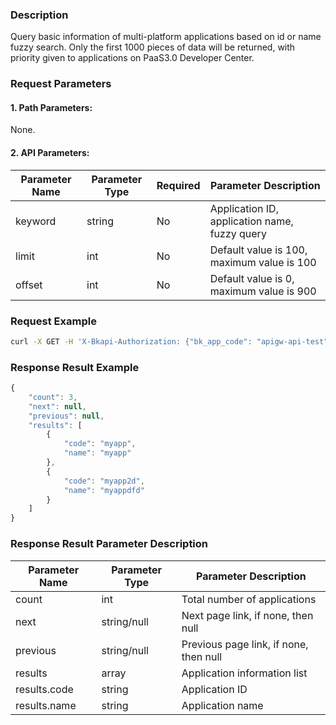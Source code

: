 ### Description
Query basic information of multi-platform applications based on id or name fuzzy search. Only the first 1000 pieces of data will be returned, with priority given to applications on PaaS3.0 Developer Center.

### Request Parameters

#### 1. Path Parameters:
None.

#### 2. API Parameters:
| Parameter Name | Parameter Type | Required | Parameter Description             |
|----------------|----------------|----------|------------------------------------|
| keyword        | string         | No       | Application ID, application name, fuzzy query |
| limit          | int            | No       | Default value is 100, maximum value is 100 |
| offset         | int            | No       | Default value is 0, maximum value is 900 |

### Request Example
```bash
curl -X GET -H 'X-Bkapi-Authorization: {"bk_app_code": "apigw-api-test", "bk_app_secret": "***"}' --insecure https://bkapi.example.com/api/bkpaas3/prod/system/uni_applications/list/minimal/
```

### Response Result Example
```javascript
{
    "count": 3,
    "next": null,
    "previous": null,
    "results": [
        {
            "code": "myapp",
            "name": "myapp"
        },
        {
            "code": "myapp2d",
            "name": "myappdfd"
        }
    ]
}
```

### Response Result Parameter Description
| Parameter Name   | Parameter Type | Parameter Description             |
|------------------|----------------|------------------------------------|
| count            | int            | Total number of applications |
| next             | string/null    | Next page link, if none, then null |
| previous         | string/null    | Previous page link, if none, then null |
| results          | array          | Application information list |
| results.code     | string         | Application ID |
| results.name     | string         | Application name |